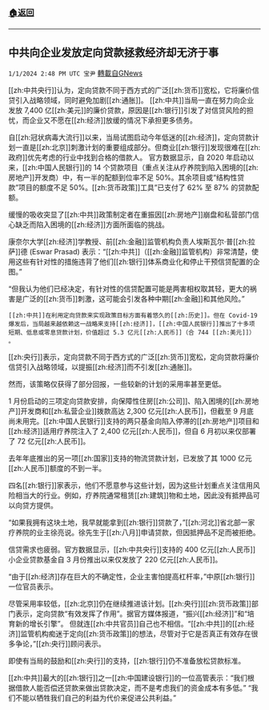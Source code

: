 ###  [:house:返回](README.md)
---


## 中共向企业发放定向贷款拯救经济却无济于事
`1/1/2024 2:48 PM UTC 宝尹` [轉載自GNews](https://gnews.org/articles/2172891)

[[zh:中共央行]]认为，定向贷款不同于西方式的广泛[[zh:货币]]宽松，它将廉价信贷引入战略领域，同时避免加剧[[zh:通胀]]。
[[zh:中共]]当局一直在努力向企业发放 7,400 亿[[zh:美元]]的廉价贷款，原因是[[zh:银行]]引发了对信贷风险的担忧，而企业又不愿在[[zh:经济]]放缓的情况下承担更多债务。

自[[zh:冠状病毒大流行]]以来，当局试图启动今年低迷的[[zh:经济]]，定向贷款计划一直是[[zh:北京]]刺激计划的重要组成部分。但商业[[zh:银行]]发现很难在[[zh:政府]]优先考虑的行业中找到合格的借款人。
官方数据显示，自 2020 年启动以来，[[zh:中国人民银行]]的 14 个贷款项目（重点关注从疗养院到陷入困境的[[zh:房地产]]开发商）中，有一半的配额到位率不足 50%。其余项目或“结构性贷款”项目的额度不足 50%。[[zh:货币政策]]工具”已支付了 62% 至 87% 的贷款配额。

缓慢的吸收突显了[[zh:中共]]政策制定者在重振因[[zh:房地产]]崩盘和私营部门信心缺乏而陷入困境的[[zh:经济]]方面所面临的挑战。

康奈尔大学[[zh:经济]]学教授、前[[zh:金融]]监管机构负责人埃斯瓦尔·普[[zh:拉萨]]德 (Eswar Prasad) 表示：“[[zh:中共]]（[[zh:金融]]监管机构）非常清楚，使用这些有针对性的措施违背了他们[[zh:银行]]体系商业化和停止干预信贷配置的企图。”

“但我认为他们已经决定，有针对性的信贷配置可能是两害相权取其轻，更大的祸害是广泛的[[zh:货币]]刺激，这可能会引发各种中期[[zh:金融]]和其他风险。”

	[[zh:中共]]在利用定向贷款来实现政策目标方面有着悠久的[[zh:历史]]。但在 Covid-19 爆发后，当局越来越依赖这一战略来支持[[zh:经济]]，[[zh:中国人民银行]]推出了十多项短期、低息或零息贷款计划，价值超过 5.3 亿元[[zh:人民币]]（合 744 [[zh:美元]]） 。

[[zh:央行]]表示，定向贷款不同于西方式的广泛[[zh:货币]]宽松，定向贷款将廉价信贷引入战略领域，以提振[[zh:经济]]而不引发[[zh:通胀]]。

然而，该策略仅获得了部分回报，一些较新的计划的采用率甚至更低。

1 月份启动的三项定向贷款安排，向保障性住房[[zh:公司]]、陷入困境的[[zh:房地产]]开发商和[[zh:私营企业]]拨款高达 2,300 亿元[[zh:人民币]]，但截至 9 月底尚未用完。[[zh:中国人民银行]]支持的两只基金向陷入停滞的[[zh:房地产]]项目和[[zh:经济]]适用疗养院注入了 2,400 亿元[[zh:人民币]]，但自 6 月初以来仅部署了 72 亿元[[zh:人民币]]。

去年年底推出的另一项[[zh:国家]]支持的物流贷款计划，已发放了其 1000 亿元[[zh:人民币]]额度的不到一半。

四名[[zh:银行]]家表示，他们不愿意参与这些计划，因为这些计划重点关注信用风险相当大的行业。例如，疗养院通常租赁[[zh:建筑]]物和土地，因此没有抵押品可以向贷方提供。

“如果我拥有这块土地，我早就能拿到[[zh:银行]]贷款了，”[[zh:河北]]省北部一家疗养院的业主徐亮说。徐先生于[[zh:八月]]申请贷款，但因抵押品不足而被拒绝。 

信贷需求也疲弱。官方数据显示，[[zh:中共央行]]支持的 400 亿元[[zh:人民币]]小企业贷款基金自 3 月份推出以来仅发放了 220 亿元[[zh:人民币]]。

“由于[[zh:经济]]存在巨大的不确定性，企业主害怕提高杠杆率，”中原[[zh:银行]]一位官员表示。

尽管采用率较低，[[zh:北京]]仍在继续推进该计划。[[zh:央行]][[zh:货币政策]]部门表示，定向贷款“有效发挥了作用”。据官方媒体报道，“振兴[[zh:经济]]”和“培育新的增长引擎”。
但就连[[zh:中共官员]]自己也不相信。“[[zh:中共]]的[[zh:经济]]监管机构痴迷于定向[[zh:货币政策]]的想法，尽管对于它是否真正有效存在很多争论，”[[zh:央行]]顾问表示。

即使有当局的鼓励和[[zh:央行]]的支持，[[zh:银行]]仍不准备放松贷款标准。

[[zh:中共]]最大的[[zh:银行]]之一[[zh:中国建设银行]]的一位高管表示：“我们根据借款人能否偿还贷款来做出贷款决定，而不是考虑我们的资金成本有多低。” “我们不能以牺牲我们自己的利益为代价来促进公共利益。”


